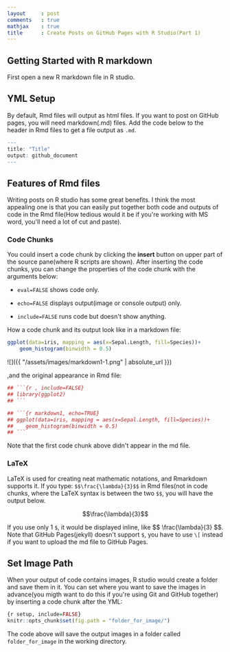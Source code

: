 ```yaml
---
layout     : post
comments   : true
mathjax    : true
title      : Create Posts on GitHub Pages with R Studio(Part 1)
---
```

<script type="text/javascript" async src="//cdn.mathjax.org/mathjax/latest/MathJax.js?config=TeX-MML-AM_CHTML">
</script>

## Getting Started with R markdown
First open a new R markdown file in R studio.

## YML Setup

By default, Rmd files will output as html files. If you want to post on GitHub pages, you will need markdown(.md) files.
Add the code below to the header in Rmd files to get a file output as `.md`.
<!--more-->
```r
---
title: "Title"
output: github_document
---
```


## Features of Rmd files
Writing posts on R studio has some great benefits. I think the most appealing one is that you can easily put together both code and outputs of code in the Rmd file(How tedious would it be if you're working with MS word, you'll need a lot of cut and paste).

### Code Chunks
You could insert a code chunk by clicking the **insert** button on upper part of the source pane(where R scripts are shown). After inserting the code chunks, you can change the properties of the code chunk with the arguments below:

* `eval=FALSE` shows code only.

* `echo=FALSE` displays output(image or console output) only.

* `include=FALSE` runs code but doesn't show anything.

How a code chunk and its output look like in a markdown file:
```r
ggplot(data=iris, mapping = aes(x=Sepal.Length, fill=Species))+
    geom_histogram(binwidth = 0.5)
```
![]({{ "/assets/images/markdown1-1.png" | absolute_url }})

,and the original appearance in Rmd file:
```r
## ```{r , include=FALSE}
## library(ggplot2)
## ```

## ```{r markdown1, echo=TRUE}
## ggplot(data=iris, mapping = aes(x=Sepal.Length, fill=Species))+
##    geom_histogram(binwidth = 0.5)
## ```
```
Note that the first code chunk above didn't appear in the md file.

### LaTeX
LaTeX is used for creating neat mathematic notations, and Rmarkdown supports it.
If you type: `$$\frac{\lambda}{3}$$` in Rmd files(not in code chunks, where the LaTeX syntax is between the two `$$`, you will have the output below.

$$\frac{\lambda}{3}$$

If you use only 1 `$`, it would be displayed inline, like \$\$ \frac{\lambda}{3} \$\$. Note that GitHub Pages(jekyll) doesn't support `$`, you have to use `\[` instead if you want to upload the md file to GitHub Pages.



## Set Image Path
When your output of code contains images, R studio would create a folder and save them in it. You can set where you want to save the images in advance(you migth want to do this if you're using Git and GitHub together) by inserting a code chunk after the YML:
```r
{r setup, include=FALSE}
knitr::opts_chunk$set(fig.path = "folder_for_image/")
```
The code above will save the output images in a folder called `folder_for_image` in the working directory.



